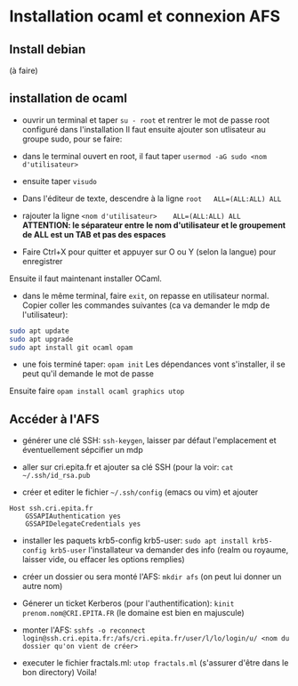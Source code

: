 # Installation ocaml et connexion AFS

## Install debian

(à faire)


## installation de ocaml

* ouvrir un terminal et taper `su - root` et rentrer le mot de passe root configuré dans l'installation
Il faut ensuite ajouter son utlisateur au groupe sudo, pour se faire:

* dans le terminal ouvert en root, il faut taper `usermod -aG sudo <nom d'utilisateur>`
* ensuite taper `visudo`
* Dans l'éditeur de texte, descendre à la ligne `root   ALL=(ALL:ALL) ALL`
* rajouter la ligne `<nom d'utilisateur>    ALL=(ALL:ALL) ALL` **ATTENTION: le séparateur entre le nom d'utilisateur et le groupement de ALL est un TAB et pas des espaces**
* Faire Ctrl+X pour quitter et appuyer sur O ou Y (selon la langue) pour enregistrer


Ensuite il faut maintenant installer OCaml.

* dans le même terminal, faire `exit`, on repasse en utilisateur normal.
Copier coller les commandes suivantes (ca va demander le mdp de l'utilisateur):

```bash
sudo apt update
sudo apt upgrade
sudo apt install git ocaml opam
```


* une fois terminé taper: `opam init`
Les dépendances vont s'installer, il se peut qu'il demande le mot de passe

Ensuite faire `opam install ocaml graphics utop`


## Accéder à l'AFS

* générer une clé SSH: `ssh-keygen`, laisser par défaut l'emplacement et éventuellement sépcifier un mdp

* aller sur cri.epita.fr et ajouter sa clé SSH (pour la voir: `cat ~/.ssh/id_rsa.pub`
* créer et editer le fichier `~/.ssh/config` (emacs ou vim) et ajouter
```
Host ssh.cri.epita.fr
    GSSAPIAuthentication yes
    GSSAPIDelegateCredentials yes

```

* installer les paquets krb5-config krb5-user: `sudo apt install krb5-config krb5-user` l'installateur va demander des info (realm ou royaume, laisser vide, ou effacer les options remplies)
* créer un dossier ou sera monté l'AFS: `mkdir afs` (on peut lui donner un autre nom)
* Génerer un ticket Kerberos (pour l'authentification): `kinit prenom.nom@CRI.EPITA.FR` (le domaine est bien en majuscule)
* monter l'AFS: `sshfs -o reconnect login@ssh.cri.epita.fr:/afs/cri.epita.fr/user/l/lo/login/u/ <nom du dossier qu'on vient de créer>`



* executer le fichier fractals.ml: `utop fractals.ml` (s'assurer d'être dans le bon directory)
Voila!
